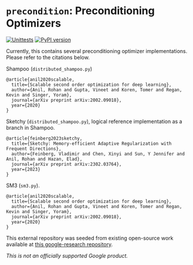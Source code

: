 # `precondition`: Preconditioning Optimizers

[![Unittests](https://github.com/google-research/precondition/actions/workflows/pytest_and_autopublish.yml/badge.svg)](https://github.com/google-research/precondition/actions/workflows/pytest_and_autopublish.yml)
[![PyPI version](https://badge.fury.io/py/precondition.svg)](https://badge.fury.io/py/precondition)

Currently, this contains several preconditioning optimizer implementations. Please refer to the citations below.

Shampoo (`distributed_shampoo.py`)

```
@article{anil2020scalable,
  title={Scalable second order optimization for deep learning},
  author={Anil, Rohan and Gupta, Vineet and Koren, Tomer and Regan, Kevin and Singer, Yoram},
  journal={arXiv preprint arXiv:2002.09018},
  year={2020}
}
```

Sketchy (`distributed_shampoo.py`), logical reference implementation as a branch in Shampoo.
```
@article{feinberg2023sketchy,
  title={Sketchy: Memory-efficient Adaptive Regularization with Frequent Directions},
  author={Feinberg, Vladimir and Chen, Xinyi and Sun, Y Jennifer and Anil, Rohan and Hazan, Elad},
  journal={arXiv preprint arXiv:2302.03764},
  year={2023}
}
```

SM3 (`sm3.py`).
```
@article{anil2020scalable,
  title={Scalable second order optimization for deep learning},
  author={Anil, Rohan and Gupta, Vineet and Koren, Tomer and Regan, Kevin and Singer, Yoram},
  journal={arXiv preprint arXiv:2002.09018},
  year={2020}
}
```

This external repository was seeded from existing open-source work available at [this google-research repository](https://github.com/google-research/google-research/tree/master/scalable_shampoo).


*This is not an officially supported Google product.*
